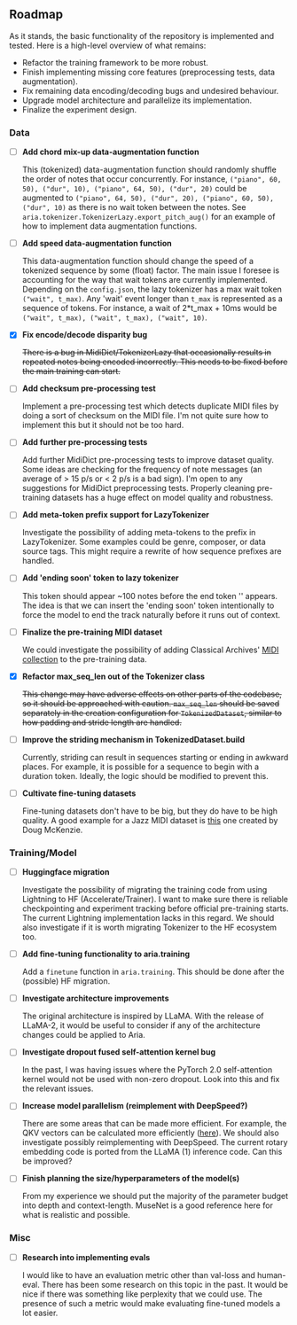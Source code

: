 ## Roadmap

As it stands, the basic functionality of the repository is implemented and tested. Here is a high-level overview of what remains:

- Refactor the training framework to be more robust.
- Finish implementing missing core features (preprocessing tests, data augmentation).
- Fix remaining data encoding/decoding bugs and undesired behaviour.
- Upgrade model architecture and parallelize its implementation.
- Finalize the experiment design.

### Data

* [ ] **Add chord mix-up data-augmentation function** 

  This (tokenized) data-augmentation function should randomly shuffle the order of notes that occur concurrently. For instance, `("piano", 60, 50), ("dur", 10), ("piano", 64, 50), ("dur", 20)` could be augmented to `("piano", 64, 50), ("dur", 20), ("piano", 60, 50), ("dur", 10)` as there is no wait token between the notes. See `aria.tokenizer.TokenizerLazy.export_pitch_aug()` for an example of how to implement data augmentation functions.
* [ ] **Add speed data-augmentation function**

  This data-augmentation function should change the speed of a tokenized sequence by some (float) factor. The main issue I foresee is accounting for the way that wait tokens are currently implemented. Depending on the `config.json`, the lazy tokenizer has a max wait token `("wait", t_max)`. Any 'wait' event longer than `t_max` is represented as a sequence of tokens. For instance, a wait of 2*t_max + 10ms would be `("wait", t_max), ("wait", t_max), ("wait", 10)`.
* [x] **Fix encode/decode disparity bug**

  ~~There is a bug in MidiDict/TokenizerLazy that occasionally results in repeated notes being encoded incorrectly. This needs to be fixed before the main training can start.~~
* [ ] **Add checksum pre-processing test**

  Implement a pre-processing test which detects duplicate MIDI files by doing a sort of checksum on the MIDI file. I'm not quite sure how to implement this but it should not be too hard.
* [ ] **Add further pre-processing tests**

  Add further MidiDict pre-processing tests to improve dataset quality. Some ideas are checking for the frequency of note messages (an average of > 15 p/s or < 2 p/s is a bad sign). I'm open to any suggestions for MidiDict preprocessing tests. Properly cleaning pre-training datasets has a huge effect on model quality and robustness.
* [ ] **Add meta-token prefix support for LazyTokenizer**

  Investigate the possibility of adding meta-tokens to the prefix in LazyTokenizer. Some examples could be genre, composer, or data source tags. This might require a rewrite of how sequence prefixes are handled.
* [ ] **Add 'ending soon' token to lazy tokenizer**

  This token should appear ~100 notes before the end token '<E>' appears. The idea is that we can insert the 'ending soon' token intentionally to force the model to end the track naturally before it runs out of context.
* [ ] **Finalize the pre-training MIDI dataset**

  We could investigate the possibility of adding Classical Archives' [MIDI collection](https://www.classicalarchives.com/midi.html) to the pre-training data.
  
* [x] **Refactor max_seq_len out of the Tokenizer class**

  ~~This change may have adverse effects on other parts of the codebase, so it should be approached with caution. `max_seq_len` should be saved separately in the creation configuration for `TokenizedDataset`, similar to how padding and stride length are handled.~~
* [ ] **Improve the striding mechanism in TokenizedDataset.build**

  Currently, striding can result in sequences starting or ending in awkward places. For example, it is possible for a sequence to begin with a duration token. Ideally, the logic should be modified to prevent this.
* [ ] **Cultivate fine-tuning datasets**

  Fine-tuning datasets don't have to be big, but they do have to be high quality. A good example for a Jazz MIDI dataset is [this](https://bushgrafts.com/midi/) one created by Doug McKenzie.

### Training/Model

* [ ] **Huggingface migration**

  Investigate the possibility of migrating the training code from using Lightning to HF (Accelerate/Trainer). I want to make sure there is reliable checkpointing and experiment tracking before official pre-training starts. The current Lightning implementation lacks in this regard. We should also investigate if it is worth migrating Tokenizer to the HF ecosystem too.

* [ ] **Add fine-tuning functionality to aria.training**

  Add a `finetune` function in `aria.training`. This should be done after the (possible) HF migration.
* [ ] **Investigate architecture improvements**

  The original architecture is inspired by LLaMA. With the release of LLaMA-2, it would be useful to consider if any of the architecture changes could be applied to Aria.
* [ ] **Investigate dropout fused self-attention kernel bug**

  In the past, I was having issues where the PyTorch 2.0 self-attention kernel would not be used with non-zero dropout. Look into this and fix the relevant issues.
* [ ] **Increase model parallelism (reimplement with DeepSpeed?)**

  There are some areas that can be made more efficient. For example, the QKV vectors can be calculated more efficiently ([here](https://pytorch.org/tutorials/intermediate/scaled_dot_product_attention_tutorial.html)). We should also investigate possibly reimplementing with DeepSpeed. The current rotary embedding code is ported from the LLaMA (1) inference code. Can this be improved?
  
* [ ] **Finish planning the size/hyperparameters of the model(s)**

  From my experience we should put the majority of the parameter budget into depth and context-length. MuseNet is a good reference here for what is realistic and possible.

### Misc

* [ ] **Research into implementing evals**

  I would like to have an evaluation metric other than val-loss and human-eval. There has been some research on this topic in the past. It would be nice if there was something like perplexity that we could use. The presence of such a metric would make evaluating fine-tuned models a lot easier.
